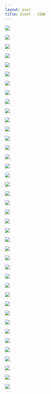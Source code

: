 ```yaml
---
layout: post
title: Event - COWE
---
```


<a href='https://photos.google.com/share/AF1QipNaQsMP-8Pg-rqGv2Ds1U_TepKheK8b6-7oi5ZIfKHV9_Idht7LYALorbvwCC-6jw?key=T2NkVEZJX2Z0S1M1VWtYczZqSm90ZW9XOUxVWWJn&source=ctrlq.org'><img src='https://lh3.googleusercontent.com/oVcOrPPzODN-oWzWfFi5rhCBhyHZW3tLRvLP2QG5eT9DT_DYqibeKsgOO1dMLaZP2SZJGtx7gD48-Eo_o2xh-4bdUfDGJt0j2GiqsEpt8KQNZ178g4qdl8Gnl74rc08tsnHmAg' /></a>

<a href='https://photos.google.com/share/AF1QipN2ZsgntW7gZqTY3O0M8p2_tIwe0w7iAj9E86z0eq_lW5VQ4A2HNegIfZeUaVs6QQ?key=cHNFUUlGcUhYWXhqM1pibE1YX0JobERkNjFYWUp3&source=ctrlq.org'><img src='https://lh3.googleusercontent.com/C7aWlu52KyOENmbGQycZ35Z_rdEOvQRm0SjsMNb7mDSVpmaRiAKZPihgHi95br2sNe0lc5Zhyf0sq2-laRun3aT3O2gVC2PMIOcaBJNEHKMbcEzASYYkfIeW06KS3bGctmiQRg' /></a>

<a href='https://photos.google.com/share/AF1QipPa_TiqfudAv1pSPPpvzgYGvpF0NucYd10E6z2KKwFdpP9o99T5V3tY1c309Z_ioQ?key=RXRsWmcxR0M4QWllNzN0ZWttM1J5ejZaRDVrX1JR&source=ctrlq.org'><img src='https://lh3.googleusercontent.com/Q5174aIl6_kQdrlLd4MOD2FJDJo1gaF6xpuwpoaDVLPX6VoIsQG8kiy-8dbV26RcqRVyNaauuPIaxEKv4WNcwzX_V6ZZ0Va7AgjxSSLs_T1JWWJ4MRvvQZnWXdowIPR_jsj41Q' /></a>

<a href='https://photos.google.com/share/AF1QipPiZKbGxk6XuOpmCN-Q5N5y_jQR3oVlzksf_lyt1G--dTrSERam2ssYUHikb-du-Q?key=ZVNXTmlfckJWUVRKZ09FU2tjdWhfdVJHazdkNnBR&source=ctrlq.org'><img src='https://lh3.googleusercontent.com/7uZ5Dg1y9LRKE9YJs_vhVYQGtMKENYsDLu0v7USp-T22RptfKmwakt1m3Wh9D0yHUVtDHsnIPX4uukvjmUm31CmlGUrm7DYjxgGwrNQHFQKKGYQBLaaaeC6wKjQOdvIYXo29YQ' /></a>

<a href='https://photos.google.com/share/AF1QipMX7PGMNQxd8sR59kgu1_uz8X7iTy0jujGHsGx1XAtfBR8jFUmgGABQaqUWA48fSg?key=SzNLTnVxTE8xUDZnUWZsbEdHbXZfMzE5RndvaUFn&source=ctrlq.org'><img src='https://lh3.googleusercontent.com/4xPCzRMlNCL_KxVa8N74ur_HD6-AOlLws850uVUPr4bKSTJJC1u_IAjMxdjOJIWJrQiFIOi7zyBjfld2FnExPPNvbU4Lu1xCPMrZLUHYF_xY7IQVoJgWKZIFXgX6Z6J4XZPCGg' /></a>

<a href='https://photos.google.com/share/AF1QipO4yMPvIDR3-tHhn60V5gqEYBi0PsOqWZ8ElKhDWpwrRRzcmiQpiykdv0urgppzKQ?key=WWU2ZFZ0RE1HWE9sNUExY3pSWHFtSjI1a3NlUXRR&source=ctrlq.org'><img src='https://lh3.googleusercontent.com/UBCVCJ7IFmHvOQZ8MUV8X3pA5DhnqKn3JyJzMQctmAV4pYSNmzCJAvzGseuhuvnywuM6Nj-n6EJ_UJi2JikKXlQDgUy3zP8syZHjcibD8-iA9c4Qe4JlrduP_24UeiRoxCs2Uw' /></a>

<a href='https://photos.google.com/share/AF1QipNC-zU20Bt2TNrXviEENyGe9o9Ydg0M4a05yT0MTfarxuzR1YmNg4tjKcB42AfdHg?key=ZzhjRl91aE1Tc2V2WFRIMVJFbDRrcG93WG0xZTZB&source=ctrlq.org'><img src='https://lh3.googleusercontent.com/xZi8pDr_5E_gZPdJPwbhlFH-VAFHnHXDv5CpnflJKpAsT0jIPM_6CiUsL--_mGV_bWasprhEFhqyY1g13iV_rDMPbIoecTGZ-BV3TLKfVfyxq4wSSssdQ1TeEo0LiK2VjmQ_mQ' /></a>

<a href='https://photos.google.com/share/AF1QipPfGfPvcWamlB1HOX9mVZoQcFlLyIshRMfxLi5I1iTDdAj8jKnipt6kkDM1ya7nOA?key=b0RnXzNOVUowQzZjNGZ2MFJHWE53NlU1bTloODZB&source=ctrlq.org'><img src='https://lh3.googleusercontent.com/G59T8EzrSkqjkYme-y3okY917FIJsqnBHTxY3a0cP7bWT0ir2U6UXR2nZbBv7DLG94xnnMPSoLGWPkvmwTXDe8MC8OH6BaduzG8-j1A9l9kA2OmPBG82fG74Ag24J0DLXZ6HJA' /></a>

<a href='https://photos.google.com/share/AF1QipPZT65oRLeD9cyWxboROnVUc3UeBC9P2kp3-Pq1ndJ-_Vw49Ox0LsrDf7BfJqlY1w?key=SU52aVVGUm1VN3Z2aXdTakRKd3hxVE5EczluckRn&source=ctrlq.org'><img src='https://lh3.googleusercontent.com/77yMsFpdZEnwYeF8W4xM_JFX8kzr8vicAtuUErW1NPrsmBxA9-UEiWFKQCbJlnLQxW4wGcn75Av0AeKcdag8c3ZqhGELrs-tZXckHfbIBNZTJyLMLdfgHY5bgJA2_wIeZ5K78w' /></a>

<a href='https://photos.google.com/share/AF1QipPMAX9IKMVYW091B-b7pq39gGXmDIFrrftmIITHUCVU8Eh1QVPjvf4C_cA0LLjFVg?key=RlpSb3RycHlJNVBxR2J1Uld6RHhBX3hocGMxZEVR&source=ctrlq.org'><img src='https://lh3.googleusercontent.com/QNFWA3GNpKSvUsOIBVRt3CFM8Jfy5LHWFb6EGrCD10FCwGVILgjvK-gwc5nZm_Fxt6TivDgGwU3aRiRIa1lcQCuJ-Y6FukT4vIqfUhg_zlGTuhYJdff9O6k_v1eniVFqI5jKBw' /></a>

<a href='https://photos.google.com/share/AF1QipPHTPf1gWh4jaJNoM3-ndqBcp-5N2sIfK_x5ZbtkCgIb5yFMJTRgstRRFKuaJtAsg?key=bklZMWZFVUZjeUttd2xmTERwZENEbUQ4eHdMUkNB&source=ctrlq.org'><img src='https://lh3.googleusercontent.com/tt-VLYfnrgd97ks3s0P0HfVWKxF2Vo4ezMkhsrRDNEQAjemiOJ4DThOPfX1srIfFh4_NdFn61jenKqZUwDYa59NGLU-KVA0smUzVOAU_7HJLT12vyjedljU67owNM5skL4ffDw' /></a>

<a href='https://photos.google.com/share/AF1QipOPkrOWSaqkTXCfrXiaGrbDQI3UDcZ0ALRCm5XQl1p0-qyQ4HgkA2CzvP2jIDfNew?key=WGN0N1lJdUFDTVdUOXBiSE83RWhSTUZKbHJmVHNR&source=ctrlq.org'><img src='https://lh3.googleusercontent.com/IvtuFByzk7dMwnxWhMsn3V-AbepSb8-rFLMu1b7aUeQMLsRuE5p6zXDtI_BIQkS5E2jZCCzV0IiYu0hEWUOjXFFtFURh1EwPSAsB0Xn_5pGdWAD0K3bSNBmdntHvo8qDMFaDdQ' /></a>

<a href='https://photos.google.com/share/AF1QipOCG8MoKstbBB7G_BFis5B5qSa5tVIFxe5kcVpmAfIpUPMiQRk3Qx9Q80QCuq_ncQ?key=cVN0dDVnQ1Iydm84akEwOWJ4Zkd4NmJmeXhsRHlB&source=ctrlq.org'><img src='https://lh3.googleusercontent.com/CtaEP43jduZP6lCc53DAJpXurTPmOaTh2AXuo4t7OnFhT1V8tDzkp3Z6YR0aHVEg6wp4M6rfj5DyBUpXodCpFoWyE5BIkqIVoBEoBqCkProk_EuZF-8xh1rn7CB1BSCzbylPzg' /></a>

<a href='https://photos.google.com/share/AF1QipMTBm8c5byoQIbcLk7efaQt6lZG_MShj77tckKZIWchmpMU1l4Xg1KIjZp1nivX-Q?key=ekUxYVk2Nk5LVWFGVHR2STNCbzRxZldISGxNRHRR&source=ctrlq.org'><img src='https://lh3.googleusercontent.com/9Nul6rlBpzHm2F4BVg5p0b2wqAckxm8-5ajD7qyx2pD-do8e6VLOoUTNLFwWQZWExDwE1FpMXS_aqQl3QZPivJtnM0rD4ynVN7iHchTohFiOZlkjwxqe0ZjIIOPm1xQLeQagIA' /></a>

<a href='https://photos.google.com/share/AF1QipOJXx5Jk_FlnZrxtTAN0A7UyekKrd7EHE8WzZHkjKezhi_OptW286OY-oQDXE3KrA?key=VVV1RzVXSEpkOHF1cVlWa0NrZjRadWpldEdLSTV3&source=ctrlq.org'><img src='https://lh3.googleusercontent.com/EgQfK4rNe3U7n7PwtCVDKIGPN8QBRfuzrkRj6zL6abemlzFqk8OJSBFIOmkjh5M1bOEDM9sxSBFpRk99HkavKI0UxGlCEEAR0ad0VMt45Sg2hWmeFrryXkCn7g48DBo0tt1jwQ' /></a>

<a href='https://photos.google.com/share/AF1QipNLtu3slIZUBsmXDmNlxvIGOEJ0ib2om6R8ceYcy9twDU-DcD-IHej8RRlWrohTag?key=SmJSSXlid0JLajF3bVdzUUFSODM1ZXBEZDhuYkdB&source=ctrlq.org'><img src='https://lh3.googleusercontent.com/gKyzSq5PxGGxuUuaedD2BcTqwdsTktXBeoDlEiCGHJWH0sCDxLNg0FKvhmkb8YQITlXLDeGTE04i5MNUzeQl-9WvsfPJP5cjqKRWld4eBOkZq5ZMibIiKOSkR4FfeiaOtfKbRw' /></a>

<a href='https://photos.google.com/share/AF1QipOgBnq9JqtLjO4e95BrN5hqNPjEo1NWlEkzgNtRW-ww05jcha6U2T40otU21PQxNQ?key=elloTm16cU5vVmJVcktYWk5PdklGUTgtUFQzUXJn&source=ctrlq.org'><img src='https://lh3.googleusercontent.com/pEW5u4C5zeduoSr7I_DBg0dnClgSNciz3rHzLAjdK2Gr0pNKJzyrNakCFZWFWqtVFLDLaNgk56trNzXWC03sAytDZGS1TqQqR-I0rqEEpmf3MXDv6zVavQyWt4yj2T_d3KHu7Q' /></a>

<a href='https://photos.google.com/share/AF1QipNGYmah6asKgoEEcSNRcaZHirJeHy-MCR7Rum_g1IJks3G_4xn502MMzBYfpbFZww?key=RVBwTXc3MG9ya2J1YmhfUXBsSUljVE1MWGJuTjJR&source=ctrlq.org'><img src='https://lh3.googleusercontent.com/UQKKMwFyvCSQe-iIQE6xUJeJF6p0CfNLP0zlAumSNOc6dn_dBQKXKThaHkXb2r6m_d5HWMdFRn35OoGTuK6d74MkkroZtkFBOhBvgCcf1QmYG6zCMfr2ZD56_kafObtbGOG-PA' /></a>

<a href='https://photos.google.com/share/AF1QipPdBUIY5lxsOVNtdGzD5AQfv4puQuvyk2OnI6svLCD_bakaqWMI0sGQeGOCO1u5Cg?key=d050bG9oci1UT2xXSm9QZjNqUWo2OUxGTWp4Z0ZB&source=ctrlq.org'><img src='https://lh3.googleusercontent.com/coL_-1gYev1cv7NuWPVTf-_biqkvchAM5Z76bJ9BbmZFtr9zF3Rr-5I7T6EXTCicNXvQYtPHHCu6OCr3-qkNtkW_RU2PTZXGRNyAnPgjxOefzQlXznLvHpqmW1LKgk9onYAdtA' /></a>

<a href='https://photos.google.com/share/AF1QipNgs25UDBYC77dv88YZCOBCDpOBzgPwh0Od5S3kU5YwD-iFTsoqUbMzXP_oYZIf7A?key=VmxZWC05TFJ0Ul9GS3lacThwbkYwU0R0LXF0MTFB&source=ctrlq.org'><img src='https://lh3.googleusercontent.com/QrITIRDQ_byx7Lw2krHr17wcrJM8S6n2MT50ncPLz9L3_KeCdLdvL0jBm-_6fzJHvN8nFJsIQZlX2nz_qujMn8eUuzeWuaFjF7-JWijsYg56gdB_te9kiU3NJHxXUX7XiKqY1g' /></a>

<a href='https://photos.google.com/share/AF1QipNpfIieoTgqYqm4tFLXbxp2MkGydby6Calv3n26d-G_S9h9lT_1bH1kMYkL-zK6gQ?key=eTIyOTUtaGZWUXdfY3dQUW4zVHJfWTNIenI0NjNn&source=ctrlq.org'><img src='https://lh3.googleusercontent.com/WB4gMW4BNzR8VQ2fnQYtjziq4jvpzPq3KyK8J7bTxfZxDkLcXDWx1PxmX7VpA7iu7Jy7tQcF3XRB7KuCwcYNRj3_YDKX9vNA_CpxyZhNW68G4BcrSaVZYuIQZBUaN26Yh28aBg' /></a>

<a href='https://photos.google.com/share/AF1QipMit4XNbBARYPWLG8bu0o-e4WYFPhMV5ZQzW8OfxO__yJs2r1Z4mFtudpPR_9IkkQ?key=UHp5U0w2eW5SeHFNSWJUY2RRVHRRU0Q3YWJaMll3&source=ctrlq.org'><img src='https://lh3.googleusercontent.com/SD2RmsVru6w3LIqCvSX7EpIq1e7_j8expnMogW4viibgz9U29e0LoPLkY1eg5klZFSOwJsG4a6NUyxaUvwhL7GHLtNYByCNNwBGk4dWMDIFw44yOzrn66lcNV8Ucg4k4bo-LvA' /></a>

<a href='https://photos.google.com/share/AF1QipM6o5aDQ-BlAToBVTRYq-FJECVtmitOpTHmJjE8fCg72Q9aD6g34xm8fTg4YS8lLw?key=QlRtTVNFd2JTRVpucUZCdFptWFZlNklJcjFaNl93&source=ctrlq.org'><img src='https://lh3.googleusercontent.com/z0-A2hGX4ukWHNEhEvGInWBYlm2SVvdtSqk38ja20_PE_6zAOJPTeT-J6Ht7lBmUlSi68c3-88rCss2PLysCV7hhM5KGg7-ah0OknDB81nTvCITTKRKynsmcWzUEDJmOhMmp_A' /></a>

<a href='https://photos.google.com/share/AF1QipP7QDqPKoB1Kf9JwBXSDMQxx0a1yUusnLPekFjkM4qOPpbLXUQ6tcLoxnYyxRMEHg?key=SEtSWFBDdjV0M3FWV2dtcTB6SEtINTdEbWJxcmx3&source=ctrlq.org'><img src='https://lh3.googleusercontent.com/WzhAvFc2ZKlQcl9bPxl2eAx9RnbIxtg0g-NOpDp4Cc5jIdfoK_2uoWeYZ3jvd3wna_hy_2hWqoTmBVvdI9sTNyVxRm8_ZzLgryg2AdzW04EiDznwIZ2kmn7-Z9OUmE0qNCLbJg' /></a>

<a href='https://photos.google.com/share/AF1QipPbnxBOyTIF-6t4F9Ks9tO2k6XHLuydWhu1QMlEHPq7TAr5iDi0rkd6_hIpPaqxXg?key=V1pWc0E3SjJDcHNicDlrRTl5Yy0wMC1xRC00bXNR&source=ctrlq.org'><img src='https://lh3.googleusercontent.com/51elQ7F7diCAYl1oFOLDqvFw4_ZWPAhTVklWJWCm7ZmX5abMD3mocuukXmfBkaT6JZE3WkNp6YnVY4awcv4uAcqPwrJ0yo7bddZRaguIodzhslwCuKOo9BDvJi3NgefmBuhEDA' /></a>

<a href='https://photos.google.com/share/AF1QipM4PnyxPVJuL9ONVtIw79tApOVo230OLtxCn0cG3Q-6EG5JgJ6H7Nyi49oQQkJXRg?key=YjAtY1c4TUpSX0lCYTN4NWN2ZUs5cGY0Y2diWENB&source=ctrlq.org'><img src='https://lh3.googleusercontent.com/CrHmAK_8HvNU7D1Q36IfhWkTQj9k3lJV3z5CQraY3UGCs2QN2WUMfL3QcUMoT_Tx2kKpsTDYv7vm4PQdyuf_0gNLtPSW566uRnMhdtbfuKpYw2Vd2LdVx3LLHbqnKVTjeEN09Q' /></a>

<a href='https://photos.google.com/share/AF1QipM3YBJHy08vti7yjS7U_1kZyijyWdZChrNuxWhGNM0xYHAQQalCKU3kGMTkaPTxoA?key=UGJwNmYwS0hGU1AzdWlCdzdKRUZqZC0ycldQaGhn&source=ctrlq.org'><img src='https://lh3.googleusercontent.com/TwDIsvXoevx2IWYsI_8iJXWSk1d2_oyHZG5NMIttfjdUP3xa0D-_I3clQMGtKDxmGXBDWqGxGPEal1Nu8TI0A3utXr6042uqxv5mu5x_OWqtjjIH5Z6g8tykqzQD0Qi3a5frRw' /></a>

<a href='https://photos.google.com/share/AF1QipNOgXMVWA5fV-QrrRntfstjHhAUg51iheg_R3Bj_zug1q9TN3tm6MCs3-FHCNy4qA?key=QlBfN0M5cmVaUmJPb0lWVUlmT0hBOWg4cWtqNG9n&source=ctrlq.org'><img src='https://lh3.googleusercontent.com/DsU36q-mJpOXTpyk17bg7CqmDBfH_1nO9FYS9LZ9Qg9NjV1Imrl7geJTM3cDHp7zx63nQS68f0e9yZAm9fuwgggVohHtnitlDpDNH5BepPzK6W18rZZOWobFTe3KtWanqM7WDg' /></a>

<a href='https://photos.google.com/share/AF1QipMF3Afa3L1tPbAOtIIA8hBzvqs9wpOqWIaMvGm0IsqXGbONLKmGwh30h-3zUw3iBg?key=SHFhT1hKYlgzc1J5a3BWZUo0N3FyUFdpbG9DcW9B&source=ctrlq.org'><img src='https://lh3.googleusercontent.com/kowa0K0PznFwSY4sHe8lxluv0c8tdRPo35NaSr--ANPbBKQCqL5zIvPLiXBxmUIEab28qQEbZkaX7i9FYmeoe1vUUdKUyte53IiZu30CVSoxbXY5P_Cx5Q0UkOWQ2mGc4KSgEg' /></a>

<a href='https://photos.google.com/share/AF1QipMTwpvDY_8GbCFjm7mfLmDpR8_czHSespf2VBP_C1IBKiwO1Exmse6SZRCqDHjzrQ?key=UWFVOFY2ZFJGd3pNOFBJZTM4a3JoQlZpTHNraFJB&source=ctrlq.org'><img src='https://lh3.googleusercontent.com/fYmlGy1tPpzFoNzMdCsoVNhx6KHLxi-mWREeB24UBlisUMEVAOhA5Ra-EQ_mIVQniRVINN_96ExSHcDLRHBWP5qm-Y9eah_87feu7un0zMySr4W-IT1nT-eAhh8W3DzGG2hIQQ' /></a>

<a href='https://photos.google.com/share/AF1QipP8R5wT4kEbbfceQJGHq62A44Gu62XywW4916P5K_c5VQx3mHp12p6p8Zs3UhdQ1A?key=d0FzU3B6UW9ncXU4SW9QdmtkbFJtY0ZmeWVYOE53&source=ctrlq.org'><img src='https://lh3.googleusercontent.com/FSMAnh_rNEYSSHgP8Q8cOgDEgAp6n_2Kgcq4xOS58bZTDWj4zTptt0ri3Nmn6LbENhlUVgoABybHrZ-iKg2FK5K5UmieeNB5L0Y8Uasugy61kSrVNxkexGcRoL9MpESbSyfneQ' /></a>

<a href='https://photos.google.com/share/AF1QipPRLn4SP5_gIAejXFaK-dhQV1QumEh3uY00pwVDr8OO1Y1IYbTgJodEEuEGLPyvNA?key=aFJyblpIalMwS0hxREt0Q0VHR28yVDZlYUxTNFZR&source=ctrlq.org'><img src='https://lh3.googleusercontent.com/QxGVS8I6nds9TsycpEmR4-rQ5HwBFDr-zu5Cr1qQIrawVxh4ogx12bP_vJsftwBj8nNSUj7Dlq5DEG6sKh4xmeUweoaEOSnKXiATc9ztdWHbVqSaoYmrNuf1bi71ArU1Vh06Tg' /></a>

<a href='https://photos.google.com/share/AF1QipPtfvOttfTra43AN8eYoAjrGXK5fzaasnoBoof78vrF96j1B9OxehxPUSM5Hj8ZAg?key=X25Zc2ZpeFZNeFV3WXd5NWFrMnlxQlpNNEIyNTln&source=ctrlq.org'><img src='https://lh3.googleusercontent.com/H2w1oQ8B6-Ldt1uazXyF2Rxa8UrvnpzadeYnMGUdJqcvR0CsCqlSjIXqiZX8r1CVTZlCmQAKxK9V0iXMQMFwS1wANRpQCCl7mgCdkcnGO9tYvE6szZ9grce3Nfn891IUWf36vw' /></a>

<a href='https://photos.google.com/share/AF1QipMo-NbeBMEX5Q0lppNK_u7e1gV2Obvv6FTqLKFVY5zYOUWbE3SASjtAQAlhAGh0mw?key=TF92Y0tHZk0ydFNHdDBJWl8tQTRWcmI4MEIyX1dn&source=ctrlq.org'><img src='https://lh3.googleusercontent.com/KNQJ7hzJmazc0qt3m9ueXsy6sW6hThfyJz2NcR0ytO3n7ro_Ocjx9HP_9Qcf4buY3G_u6HdzZmlgmCvI1Ng0kK7qgLOPrD57PZBhkg3jJBFFVf9kSIigZJy8BB58_CiycrcJmw' /></a>

<a href='https://photos.google.com/share/AF1QipMkinVT50k1dq8HtGVxr6o5nSbYezy_1ZEnwKo2LAOLHWLSvysKeCuSjTkxOhBB5w?key=TUd1cWE1Q1E4ZThSNjZWY2V5M0Q2RVA4S1Q2OFNB&source=ctrlq.org'><img src='https://lh3.googleusercontent.com/tIGwWOLLuQU_ZOkqfku5CP1AZ0wj20CqlGdSskng5SnJpW6DtFRbZTByb42YvNjtb_xm_RBGMU7dCIwbsIjvcPiN0VAOxF4ta_9IkVRPOETV8VtmM9RakYn1IUU9aS4emuJYzw' /></a>

<a href='https://photos.google.com/share/AF1QipOkNqdV2DGx7uBJkbIOlrgsa5vuOxlix9oU4jaOr0B853ZNDu5HTUbDKvnBA7_SzQ?key=LW5MMWpJdmVMS2s5WDRpMVNnclRPaEVqNHNBYWp3&source=ctrlq.org'><img src='https://lh3.googleusercontent.com/r4xMdInYJfXwGRcBSGP-fZSCTM6ulecMRCUnD99czDNT3n_qCumMYjT75ZwjRxe-hHy8ZHX9cyHIb5MjP0inlMOpQph4BPVRWU1wmXFww8WQALCvKNtOKUqh4cnpuzwmRGJJtA' /></a>

<a href='https://photos.google.com/share/AF1QipO4MTvlM0ZbDXsnnLfM0uNIXoPyxWxEvktGKQ5RFrd89gY2fyFCByPNHQJqApVFjA?key=cVhQekkySm5tMXVxNUxfRXFLeFVvNU9ZTEZkVTFR&source=ctrlq.org'><img src='https://lh3.googleusercontent.com/fr9-v3LMBvjn0zawH7CTRuiS0ev2oFs1T_sTamrkdhqgEs2BINwUAoXdLVSlXgo95JQdsbM80DZNf8i5abas-ryELNGCSQlnyhY_N2JL7n9nCpqSRdu62luXfcRLYJdVzj9jiQ' /></a>

<a href='https://photos.google.com/share/AF1QipO_fw0ljRrYudWUpIDYIzQFdJsIf5FVqqkUYPq7En0yDCpUWLn774OPO8kIyZJU6g?key=b3F3YlhzV3Z3TlpKdk1aOVBacWpvR0NmLVB3MGR3&source=ctrlq.org'><img src='https://lh3.googleusercontent.com/yUxejqas-OZ2Oq6OHTvfZaRt9XS5Wp_w35P5QXaZNnPIMQOg9gnSDFxkUFrhxVfj4JB7dQAS3ms2tUkICfVcf24uGjVc1f7POAuPi4BOPABfmq689eauMmZvLYTFaoWb_R6idg' /></a>

<a href='https://photos.google.com/share/AF1QipND3trOiPgcrKi6G5L7-GMO4RU4dm7XmPS4nDNwW5MkSa9bRMFqPNlUIpZyHUvc1Q?key=Q0ZualJpNW5aQzdZQ3pTOVZRTjN4alRuX2RTLWJB&source=ctrlq.org'><img src='https://lh3.googleusercontent.com/OZ0A60YupyKp6Z3sojvOUbUvE7vUObrxlom2hZcL3Y-dwY_OewieCPxI153uD9GLsaQPYLhtf9owzQf2fE8-HFuZrNm5Q1rTTDQU7oOYODwwarl64nRm8N2TK_5ZaCLSkuPHzA' /></a>

<a href='https://photos.google.com/share/AF1QipP9GsMUguF22uFB7ULYTO0ca1PlAtiVQ9WCN9FAfo6fUEu6YU2UnOr3RyA-zXBFGQ?key=MW5HbC1VYVg5QXlrS0RqMnAtMjBiN3Q5Rk9LclRR&source=ctrlq.org'><img src='https://lh3.googleusercontent.com/83mYLr-O6rSsbJjNfg2uCIZ0Y-0y79QfEMelyS3IsMhs47xOMae1_qHtsLIjCvkWxc4HYC5SPaJ22eNTjzWKDYfwNTrw5aWs5eMvML7l3AsPxPdOA3tF6Xltd7xNEpTFLfwWqQ' /></a>

